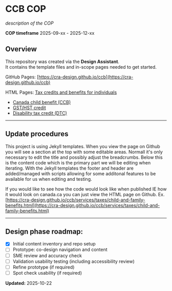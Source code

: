 # CCB COP

*description of the COP*

**COP timeframe** 2025-09-xx - 2025-12-xx

## Overview

This repository was created via the **Design Assistant**.  
It contains the template files and in-scope pages needed to get started.

GitHub Pages: [https://cra-design.github.io/ccb](https://cra-design.github.io/ccb)

HTML Pages: [Tax credits and benefits for individuals](https://cra-design.github.io/ccb/services/taxes/child-and-family-benefits.html)

- [Canada child benefit (CCB)](https://cra-design.github.io/ccb/revenue-agency/services/child-family-benefits/canada-child-benefit-overview.html)
- [GST/HST credit](https://cra-design.github.io/ccb/revenue-agency/services/child-family-benefits/gst-hst-credit.html)
- [Disability tax credit (DTC)](https://cra-design.github.io/ccb/revenue-agency/services/tax/individuals/segments/tax-credits-deductions-persons-disabilities/disability-tax-credit.html)

---
## Update procedures

This project is using Jekyll templates. When you view the page on Github you will see a section at the top with some editable areas. Normall it's only necessary to edit the title and possibly adjust the breadcrumbs. Below this is the content code which is the primary part we will be editing when iterating. With the Jekyll templates the footer and header are added/managed with scripts allowing for some additonal features to be available for us when editing and testing.

If you would like to see how the code would look like when published IE how it would look on canada.ca you can just view the HTML page on Github.
Ex. [https://cra-design.github.io/ccb/services/taxes/child-and-family-benefits.html](https://cra-design.github.io/ccb/services/taxes/child-and-family-benefits.html)

---
## Design phase roadmap:

- [x] Initial content inventory and repo setup
- [ ] Prototype: co-design navigation and content
- [ ] SME review and accuracy check
- [ ] Validation usability testing (including accessibility review)
- [ ] Refine prototype (if required)
- [ ] Spot check usability (if required)

**Updated:**  2025-10-22
